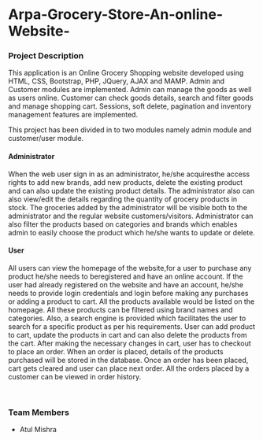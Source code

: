 # Arpa-Grocery-Store-An-online-Website-
<h3> Project Description</h3>
<p>This application is an Online Grocery Shopping website developed using HTML, CSS, Bootstrap, PHP, JQuery, AJAX and MAMP. Admin and Customer modules are implemented. Admin can manage the goods as well as users online. Customer can check goods details, search and filter goods and manage shopping cart. Sessions, soft delete, pagination and inventory management features are implemented.</p>
<p>This project has been divided in to two modules namely admin module and 
customer/user module. 
<h4>Administrator </h4>
<p>When the web user sign in as an administrator, he/she acquiresthe access rights to add 
new brands, add new products, delete the existing product and can also update the 
existing product details. The administrator also can also view/edit the details regarding 
the quantity of grocery products in stock. The groceries added by the administrator will 
be visible both to the administrator and the regular website customers/visitors. 
Administrator can also filter the products based on categories and brands which enables 
admin to easily choose the product which he/she wants to update or delete. </p>
<h4>User </h4>
<p>All users can view the homepage of the website,for a user to purchase any product 
he/she needs to beregistered and have an online account. If the user had already 
registered on the website and have an account, he/she needs to provide login 
credentials and login before making any purchases or adding a product to cart. All the 
products available would be listed on the homepage. All these products can be filtered 
using brand names and categories. Also, a search engine is provided which facilitates the 
user to search for a specific product as per his requirements. User can add product to 
cart, update the products in cart and can also delete the products from the cart. After 
making the necessary changes in cart, user has to checkout to place an order. When an 
order is placed, details of the products purchased will be stored in the database. Once 
an order has been placed, cart gets cleared and user can place next order. All the orders 
placed by a customer can be viewed in order history. </p></p>
<br>
<h3> Team Members</h3>
<ul>
  <li> Atul Mishra</li>
  
  <ul>  
    
